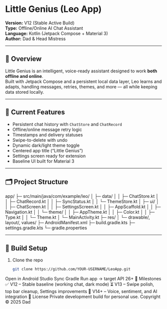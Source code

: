 # Little Genius (Leo App)

**Version:** V12 (Stable Active Build)  
**Type:** Offline/Online AI Chat Assistant  
**Language:** Kotlin (Jetpack Compose + Material 3)  
**Author:** Dad & Head Mistress

---

## 🧠 Overview
Little Genius is an intelligent, voice-ready assistant designed to work **both offline and online**.  
Built with Jetpack Compose and a persistent local data layer, Leo learns and adapts, handling messages, retries, themes, and more — all while keeping data stored locally.

---

## 🧩 Current Features
- Persistent chat history with `ChatStore` and `ChatRecord`
- Offline/online message retry logic
- Timestamps and delivery statuses
- Swipe-to-delete with undo
- Dynamic dark/light theme toggle
- Centered app title (“Little Genius”)
- Settings screen ready for extension
- Baseline UI built for Material 3

---

## 🗂️ Project Structure
app/ ├─ src/main/java/com/example/leo/ │ ├─ data/ │ │ ├─ ChatStore.kt │ │ ├─ ChatRecord.kt │ │ ├─ SyncStatus.kt │ │ └─ ThemeStore.kt │ ├─ ui/ │ │ ├─ ChatScreen.kt │ │ ├─ SettingsScreen.kt │ │ ├─ AppScaffold.kt │ │ ├─ Navigation.kt │ │ └─ theme/ │ │ ├─ AppTheme.kt │ │ ├─ Color.kt │ │ ├─ Type.kt │ │ └─ Theme.kt │ └─ MainActivity.kt ├─ res/ │ └─ drawable/, layout/, values/ ├─ AndroidManifest.xml ├─ build.gradle.kts ├─ settings.gradle.kts └─ gradle.properties


---

## 🔧 Build Setup
1. Clone the repo
   ```bash
   git clone https://github.com/YOUR-USERNAME/LeoApp.git
Open in Android Studio
Sync Gradle
Run app → target API 26+
🧭 Milestones
✅ V12 – Stable baseline (working chat, dark mode)
⏳ V13 – Swipe polish, top bar cleanup, Settings improvements
🚧 V14+ – Voice, sentiment, and AI integration
🧩 License
Private development build for personal use.
Copyright © 2025 Dad